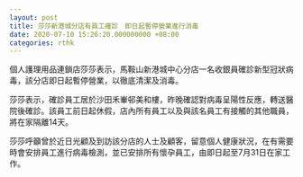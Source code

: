 ```yaml
---
layout: post
title: 莎莎新港城分店有員工確診　即日起暫停營業進行消毒
date: 2020-07-10 15:26:20.000000000 +08:00
categories: rthk
---
```


個人護理用品連鎖店莎莎表示，馬鞍山新港城中心分店一名收銀員確診新型冠狀病毒，該分店即日起暫停營業，以徹底清潔及消毒。

莎莎表示，確診員工居於沙田禾輋邨美和樓，昨晚確認對病毒呈陽性反應，轉送醫院後確診。該員工前日起休假，店內所有員工以及與該名員工有接觸的其他職員，將在家隔離14天。

莎莎呼籲曾於近日光顧及到訪該分店的人士及顧客，留意個人健康狀況，在有需要時會安排員工進行病毒檢測，並已安排所有懷孕員工，由即日起至7月31日在家工作。
